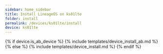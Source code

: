```yaml
---
sidebar: home_sidebar
title: Install LineageOS on ks01lte
folder: install
permalink: /devices/ks01lte/install
device: ks01lte
---
```

{% if device.is_ab_device %}
{% include templates/device_install_ab.md %}
{% else %}
{% include templates/device_install.md %}
{% endif %}
